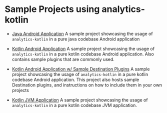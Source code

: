 # Sample Projects using analytics-kotlin

- [Java Android Application](java-android-app)
  A sample project showcasing the usage of `analytics-kotlin` in a pure java codebase Android application

- [Kotlin Android Application](kotlin-android-app)
  A sample project showcasing the usage of `analytics-kotlin` in a pure kotlin codebase Android application. Also contains sample plugins that are commonly used.

- [Kotlin Android Application w/ Sample Destination Plugins](kotlin-android-app-destinations)
  A sample project showcasing the usage of `analytics-kotlin` in a pure kotlin codebase Android application. This project also hosts sample Destination plugins, and instructions on how to include them in your own projects

- [Kotlin JVM Application](kotlin-jvm-app)
  A sample project showcasing the usage of `analytics-kotlin` in a pure kotlin codebase JVM application.